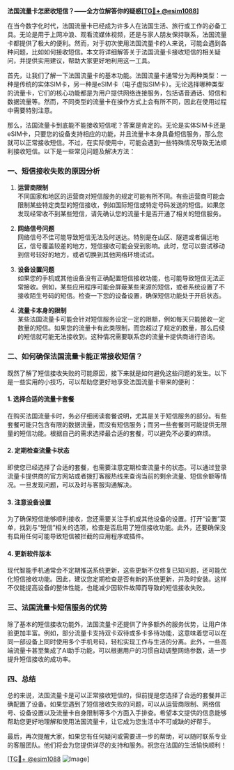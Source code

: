 **法国流量卡怎麽收短信？——全方位解答你的疑惑[[TG💪+ @esim1088](https://t.me/s/esim1088)]**

在当今数字化时代，法国流量卡已经成为许多人在法国生活、旅行或工作的必备工具。无论是用于上网冲浪、观看流媒体视频，还是与家人朋友保持联系，法国流量卡都提供了极大的便利。然而，对于初次使用法国流量卡的人来说，可能会遇到各种问题，比如如何接收短信。本文将详细解答关于法国流量卡接收短信的相关疑问，并提供实用建议，帮助大家更好地利用这一工具。

首先，让我们了解一下法国流量卡的基本功能。法国流量卡通常分为两种类型：一种是传统的实体SIM卡，另一种是eSIM卡（电子虚拟SIM卡）。无论选择哪种类型的流量卡，它们的核心功能都是为用户提供网络连接服务，包括语音通话、短信和数据流量等。然而，不同类型的流量卡在操作方式上会有所不同，因此在使用过程中需要特别注意。

那么，法国流量卡到底能不能接收短信呢？答案是肯定的。无论是实体SIM卡还是eSIM卡，只要您的设备支持相应的功能，并且流量卡本身具备短信服务，那么您就可以正常接收短信。不过，在实际使用中，可能会遇到一些特殊情况导致无法顺利接收短信。以下是一些常见问题及解决方法：

### 一、短信接收失败的原因分析

1. **运营商限制**  
   不同国家和地区的运营商对短信服务的规定可能有所不同。有些运营商可能会限制某些特定类型的短信接收，例如国际短信或特定号码发送的短信。如果您发现经常收不到某些短信，请先确认您的流量卡是否开通了相关的短信服务。

2. **网络信号问题**  
   网络信号不佳可能导致短信无法及时送达。特别是在山区、隧道或者偏远地区，信号覆盖较差的地方，短信接收可能会受到影响。此时，您可以尝试移动到信号较好的地方，或者切换到其他网络环境试试。

3. **设备设置问题**  
   如果您的手机或其他设备没有正确配置短信接收功能，也可能导致短信无法正常接收。例如，某些应用程序可能会屏蔽某些来源的短信，或者系统设置了不接收陌生号码的短信。检查一下您的设备设置，确保短信功能处于开启状态。

4. **流量卡本身的限制**  
   某些法国流量卡可能会针对短信服务设定一定的限额，例如每天只能接收一定数量的短信。如果您的流量卡有此类限制，而您超过了规定的数量，那么后续的短信就可能无法接收到。这种情况需要联系您的流量卡提供商进行咨询。

### 二、如何确保法国流量卡能正常接收短信？

既然了解了短信接收失败的可能原因，接下来就是如何避免这些问题的发生。以下是一些实用的小技巧，可以帮助您更好地享受法国流量卡带来的便利：

#### 1. 选择合适的流量卡套餐
在购买法国流量卡时，务必仔细阅读套餐说明，尤其是关于短信服务的部分。有些套餐可能只包含有限的数据流量，而没有短信服务；而另一些套餐则可能提供无限量的短信功能。根据自己的需求选择最合适的套餐，可以避免不必要的麻烦。

#### 2. 定期检查流量卡状态
即使您已经选择了合适的套餐，也需要注意定期检查流量卡的状态。可以通过登录流量卡提供商的官方网站或者拨打客服热线来查询当前的剩余流量、短信余额等情况。一旦发现问题，可以及时与客服沟通解决。

#### 3. 注意设备设置
为了确保短信能够顺利接收，您还需要关注手机或其他设备的设置。打开“设置”菜单，找到与“短信”相关的选项，检查是否启用了短信接收功能。此外，还要确保没有启用任何可能导致短信被拦截的应用程序或插件。

#### 4. 更新软件版本
现代智能手机通常会不定期推送系统更新，这些更新不仅修复已知问题，还可能优化短信接收功能。因此，建议您定期检查是否有新的系统更新，并及时安装。这样不仅能提高设备的整体性能，也能减少因软件故障而导致的短信接收失败。

### 三、法国流量卡短信服务的优势

除了基本的短信接收功能外，法国流量卡还提供了许多额外的服务优势，让用户体验更加丰富。例如，部分流量卡支持双卡双待或多卡多待功能，这意味着您可以在同一部设备上同时使用多个手机号码，轻松实现工作与生活的分离。此外，一些高端流量卡甚至集成了AI助手功能，可以根据用户的习惯自动调整网络参数，进一步提升短信接收的成功率。

### 四、总结

总的来说，法国流量卡是可以正常接收短信的，但前提是您选择了合适的套餐并正确配置了设备。如果您遇到了短信接收失败的问题，可以从运营商限制、网络信号、设备设置以及流量卡自身限制等多个方面入手排查。希望本文提供的信息能够帮助您更好地理解和使用法国流量卡，让它成为您生活中不可或缺的好帮手。

最后，再次提醒大家，如果您有任何疑问或需要进一步的帮助，可以随时联系专业的客服团队。他们将会为您提供详尽的支持和服务。祝您在法国的生活愉快顺利！

[[TG💪+ @esim1088](https://t.me/s/esim1088) ![Image](https://i.postimg.cc/4NQfJmqS/Snipaste-2025-05-13-00-14-12.png)]